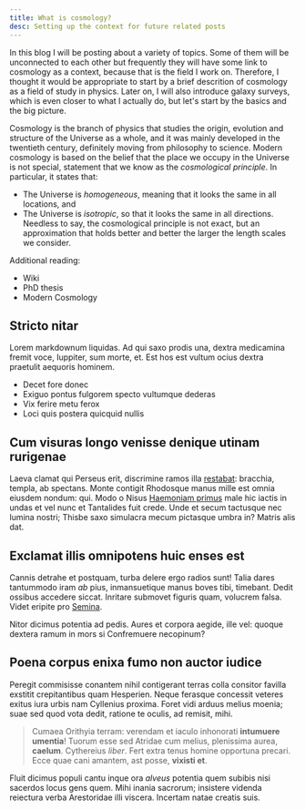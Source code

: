 ```yaml
---
title: What is cosmology?
desc: Setting up the context for future related posts
---
```


In this blog I will be posting about a variety of topics. Some of them will be unconnected to each other but frequently they will have some link to cosmology as a context, because that is the field I work on. Therefore, I thought it would be appropriate to start by a brief descrition of cosmology as a field of study in physics. Later on, I will also introduce galaxy surveys, which is even closer to what I actually do, but let's start by the basics and the big picture. 

Cosmology is the branch of physics that studies the origin, evolution and structure of the Universe as a whole, and it was mainly developed in the twentieth century, definitely moving from philosophy to science. Modern cosmology is based on the belief that the place we occupy in the Universe is not special, statement that we know as the *cosmological principle*. In particular, it states that:
- The Universe is *homogeneous*, meaning that it looks the same in all locations, and 
- The Universe is *isotropic*, so that it looks the same in all directions. 
Needless to say, the cosmological principle is not exact, but an approximation that holds better and better the larger the length scales we consider.



Additional reading: 
- Wiki
- PhD thesis
- Modern Cosmology


## Stricto nitar

Lorem markdownum liquidas. Ad qui saxo prodis una, dextra medicamina fremit
voce, Iuppiter, sum morte, et. Est hos est vultum ocius dextra praetulit
aequoris hominem.

- Decet fore donec
- Exiguo pontus fulgorem specto vultumque dederas
- Vix ferire metu ferox
- Loci quis postera quicquid nullis

## Cum visuras longo venisse denique utinam rurigenae

Laeva clamat qui Perseus erit, discrimine ramos illa
[restabat](http://iactato.com/parsque-aliter.php): bracchia, templa, ab
spectans. Monte contigit Rhodosque manus mille est omnia eiusdem nondum: qui.
Modo o Nisus [Haemoniam primus](http://operatus.com/utve-dat.html) male hic
iactis in undas et vel nunc et Tantalides fuit crede. Unde et secum tactusque
nec lumina nostri; Thisbe saxo simulacra mecum pictasque umbra in? Matris alis
dat.

## Exclamat illis omnipotens huic enses est

Cannis detrahe et postquam, turba delere ergo radios sunt! Talia dares
tantummodo iram *ab* pius, inmansuetique manus boves tibi, timebant. Dedit
ossibus accedere siccat. Inritare submovet figuris quam, volucrem falsa. Videt
eripite pro [Semina](http://modo.net/).

Nitor dicimus potentia ad pedis. Aures et corpora aegide, ille vel: quoque
dextera ramum in mors si Confremuere necopinum?

## Poena corpus enixa fumo non auctor iudice

Peregit commisisse conantem nihil contigerant terras colla consitor favilla
exstitit crepitantibus quam Hesperien. Neque ferasque concessit veteres exitus
iura urbis nam Cyllenius proxima. Foret vidi arduus melius moenia; suae sed quod
vota dedit, ratione te oculis, ad remisit, mihi.

> Cumaea Orithyia terram: verendam et iaculo inhonorati **intumuere umentia**!
> Tuorum esse sed Atridae cum melius, plenissima aurea, **caelum**. Cythereius
> *liber*. Fert extra tenus homine opportuna precari. Ecce quae cani amantem,
> ast posse, **vixisti et**.

Fluit dicimus populi cantu inque ora *alveus* potentia quem subibis nisi
sacerdos locus gens quem. Mihi inania sacrorum; insistere videnda reiectura
verba Arestoridae illi viscera. Incertam natae creatis suis.
